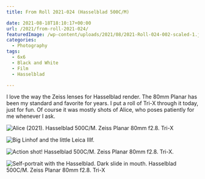 ```yaml
---
title: From Roll 2021-024 (Hasselblad 500C/M)

date: 2021-08-18T18:10:17+00:00
url: /2021/from-roll-2021-024/
featuredImage: /wp-content/uploads/2021/08/2021-Roll-024-002-scaled-1.jpg
categories:
  - Photography
tags:
  - 6x6
  - Black and White
  - Film
  - Hasselblad

---
```



I love the way the Zeiss lenses for Hasselblad render. The 80mm Planar has been my standard and favorite for years. I put a roll of Tri-X through it today, just for fun. Of course it was mostly shots of Alice, who poses patiently for me whenever I ask.

![Alice (2021). Hasselblad 500C/M. Zeiss Planar 80mm f2.8. Tri-X](/img/2021/08/2021-Roll-024-008-scaled.jpg "Alice (2021). Hasselblad 500C/M. Zeiss Planar 80mm f2.8. Tri-X")

![Big Linhof and the little Leica IIIf. ](/img/2021/08/2021-Roll-024-012-scaled.jpg "Big Linhof and the little Leica IIIf. ")

![Action shot! Hasselblad 500C/M. Zeiss Planar 80mm f2.8. Tri-X.](/img/2021/08/2021-Roll-024-002-scaled-1.jpg "Action shot! Hasselblad 500C/M. Zeiss Planar 80mm f2.8. Tri-X.")

![Self-portrait with the Hasselblad. Dark slide in mouth. Hasselblad 500C/M. Zeiss Planar 80mm f2.8. Tri-X](/img/2021/08/2021-Roll-024-007.jpg "Self-portrait with the Hasselblad. Dark slide in mouth. Hasselblad 500C/M. Zeiss Planar 80mm f2.8. Tri-X")


<!--kg-card-end: html-->